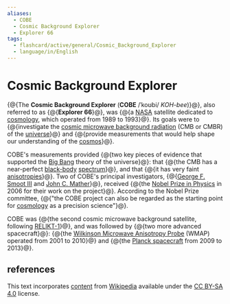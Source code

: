 ```yaml
---
aliases:
  - COBE
  - Cosmic Background Explorer
  - Explorer 66
tags:
  - flashcard/active/general/Cosmic_Background_Explorer
  - language/in/English
---
```


# Cosmic Background Explorer

{@{The __Cosmic Background Explorer__ (__COBE__ /ˈkoʊbi/ _KOH-bee_)}@}, also referred to as {@{__Explorer 66__}@}, was {@{a [NASA](NASA.md) satellite dedicated to [cosmology](physical%20cosmology.md), which operated from 1989 to 1993}@}. Its goals were to {@{investigate the [cosmic microwave background radiation](cosmic%20microwave%20background.md) (CMB or CMBR) of the [universe](universe.md)}@} and {@{provide measurements that would help shape our understanding of the [cosmos](cosmos.md)}@}.

COBE's measurements provided {@{two key pieces of evidence that supported the [Big Bang](Big%20Bang.md) theory of the universe}@}: that {@{the CMB has a near-perfect [black-body](black%20body.md) [spectrum](electromagnetic%20spectrum.md)}@}, and that {@{it has very faint [anisotropies](anisotropy.md)}@}. Two of COBE's principal investigators, {@{[George F. Smoot III](George%20Smoot.md) and [John C. Mather](John%20C.%20Mather.md)}@}, received {@{the [Nobel Prize in Physics](Nobel%20Prize%20in%20Physics.md) in 2006 for their work on the project}@}. According to the Nobel Prize committee, {@{"the COBE project can also be regarded as the starting point for [cosmology](cosmology.md) as a precision science"}@}.

COBE was {@{the second cosmic microwave background satellite, following [RELIKT-1](RELIKT-1.md)}@}, and was followed by {@{two more advanced spacecraft}@}: {@{the [Wilkinson Microwave Anisotropy Probe](Wilkinson%20Microwave%20Anisotropy%20Probe.md) (WMAP) operated from 2001 to 2010}@} and {@{the [Planck spacecraft](Planck%20(spacecraft).md) from 2009 to 2013}@}.

## references

This text incorporates [content](https://en.wikipedia.org/wiki/Cosmic_Background_Explorer) from [Wikipedia](Wikipedia.md) available under the [CC BY-SA 4.0](https://creativecommons.org/licenses/by-sa/4.0/) license.
